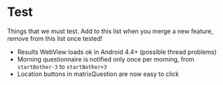 Test
====

Things that we must test. Add to this list when you merge a new feature, remove
from this list once tested!

* Results WebView loads ok in Android 4.4+ (possible thread problems)
* Morning questionnaire is notified only once per morning, from `startBother-3` to `startBother+3`
* Location buttons in matrixQuestion are now easy to click

